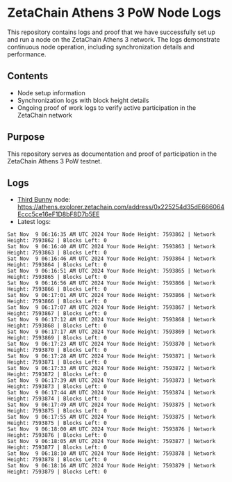 # ZetaChain Athens 3 PoW Node Logs
This repository contains logs and proof that we have successfully set up and run a node on the ZetaChain Athens 3 network. The logs demonstrate continuous node operation, including synchronization details and performance.

## Contents
- Node setup information
- Synchronization logs with block height details
- Ongoing proof of work logs to verify active participation in the ZetaChain network

## Purpose
This repository serves as documentation and proof of participation in the ZetaChain Athens 3 PoW testnet.

## Logs

- [Third Bunny](https://thirdbunny.xyz/) node: https://athens.explorer.zetachain.com/address/0x225254d35dE666064Eccc5ce16eF1D8bF8D7b5EE
- Latest logs:
```
Sat Nov  9 06:16:35 AM UTC 2024 Your Node Height: 7593862 | Network Height: 7593862 | Blocks Left: 0
Sat Nov  9 06:16:40 AM UTC 2024 Your Node Height: 7593863 | Network Height: 7593863 | Blocks Left: 0
Sat Nov  9 06:16:46 AM UTC 2024 Your Node Height: 7593864 | Network Height: 7593864 | Blocks Left: 0
Sat Nov  9 06:16:51 AM UTC 2024 Your Node Height: 7593865 | Network Height: 7593865 | Blocks Left: 0
Sat Nov  9 06:16:56 AM UTC 2024 Your Node Height: 7593866 | Network Height: 7593866 | Blocks Left: 0
Sat Nov  9 06:17:01 AM UTC 2024 Your Node Height: 7593866 | Network Height: 7593866 | Blocks Left: 0
Sat Nov  9 06:17:07 AM UTC 2024 Your Node Height: 7593867 | Network Height: 7593867 | Blocks Left: 0
Sat Nov  9 06:17:12 AM UTC 2024 Your Node Height: 7593868 | Network Height: 7593868 | Blocks Left: 0
Sat Nov  9 06:17:17 AM UTC 2024 Your Node Height: 7593869 | Network Height: 7593869 | Blocks Left: 0
Sat Nov  9 06:17:23 AM UTC 2024 Your Node Height: 7593870 | Network Height: 7593870 | Blocks Left: 0
Sat Nov  9 06:17:28 AM UTC 2024 Your Node Height: 7593871 | Network Height: 7593871 | Blocks Left: 0
Sat Nov  9 06:17:33 AM UTC 2024 Your Node Height: 7593872 | Network Height: 7593872 | Blocks Left: 0
Sat Nov  9 06:17:39 AM UTC 2024 Your Node Height: 7593873 | Network Height: 7593873 | Blocks Left: 0
Sat Nov  9 06:17:44 AM UTC 2024 Your Node Height: 7593874 | Network Height: 7593874 | Blocks Left: 0
Sat Nov  9 06:17:49 AM UTC 2024 Your Node Height: 7593875 | Network Height: 7593875 | Blocks Left: 0
Sat Nov  9 06:17:55 AM UTC 2024 Your Node Height: 7593875 | Network Height: 7593875 | Blocks Left: 0
Sat Nov  9 06:18:00 AM UTC 2024 Your Node Height: 7593876 | Network Height: 7593876 | Blocks Left: 0
Sat Nov  9 06:18:05 AM UTC 2024 Your Node Height: 7593877 | Network Height: 7593877 | Blocks Left: 0
Sat Nov  9 06:18:10 AM UTC 2024 Your Node Height: 7593878 | Network Height: 7593878 | Blocks Left: 0
Sat Nov  9 06:18:16 AM UTC 2024 Your Node Height: 7593879 | Network Height: 7593879 | Blocks Left: 0
```
